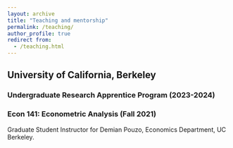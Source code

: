 ```yaml
---
layout: archive
title: "Teaching and mentorship"
permalink: /teaching/
author_profile: true
redirect from:
  - /teaching.html
---
```


## University of California, Berkeley 

### Undergraduate Research Apprentice Program (2023-2024)

### Econ 141: Econometric Analysis (Fall 2021)
Graduate Student Instructor for Demian Pouzo, Economics Department, UC Berkeley.

